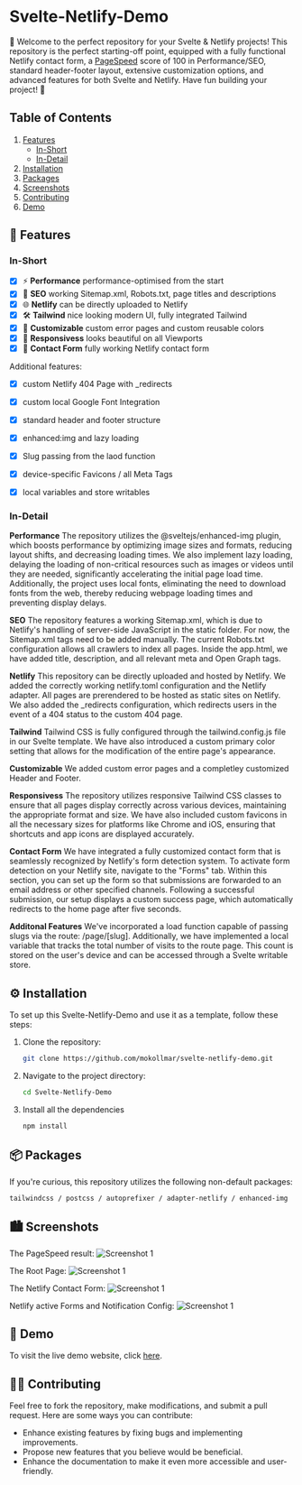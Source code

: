 # Svelte-Netlify-Demo
🚀 Welcome to the perfect repository for your Svelte & Netlify projects! This repository is the perfect starting-off point, equipped with a fully functional Netlify contact form, a [PageSpeed](https://pagespeed.web.dev/analysis/https-svelte-netlify-demo-netlify-app/o8xryfd6zs?form_factor=desktop) score of 100 in Performance/SEO, standard header-footer layout, extensive customization options, and advanced features for both Svelte and Netlify. Have fun building your project! 🎉

## Table of Contents
1. [Features](#features)
    - [In-Short](#in-short)
    - [In-Detail](#in-detail)
2. [Installation](#installation)
3. [Packages](#packages)
4. [Screenshots](#screenshots)
5. [Contributing](#contributing)
6. [Demo](#demo)



## 🌟 Features

### In-Short
- [x] ⚡️ **Performance** performance-optimised from the start
- [x] 👀 **SEO** working Sitemap.xml, Robots.txt, page titles and descriptions
- [x] 🌐 **Netlify** can be directly uploaded to Netlify
- [x] 🛠️ **Tailwind** nice looking modern UI, fully integrated Tailwind
- [x] 🎨 **Customizable** custom error pages and custom reusable colors
- [x] 📱 **Responsivess** looks beautiful on all Viewports
- [x] 💬 **Contact Form** fully working Netlify contact form

Additional features:
- [x] custom Netlify 404 Page with _redirects
- [x] custom local Google Font Integration
- [x] standard header and footer structure
- [x] enhanced:img and lazy loading
- [x] Slug passing from the laod function
- [x] device-specific Favicons / all Meta Tags
- [x] local variables and store writables


### In-Detail

**Performance**
The repository utilizes the @sveltejs/enhanced-img plugin, which boosts performance by optimizing image sizes and formats, reducing layout shifts, and decreasing loading times. We also implement lazy loading, delaying the loading of non-critical resources such as images or videos until they are needed, significantly accelerating the initial page load time. Additionally, the project uses local fonts, eliminating the need to download fonts from the web, thereby reducing webpage loading times and preventing display delays.

**SEO**
The repository features a working Sitemap.xml, which is due to Netlify's handling of server-side JavaScript in the static folder. For now, the Sitemap.xml <url> tags need to be added manually. The current Robots.txt configuration allows all crawlers to index all pages. Inside the app.html, we have added title, description, and all relevant meta and Open Graph tags.

**Netlify**
This repository can be directly uploaded and hosted by Netlify. We added the correctly working netlify.toml configuration and the Netlify adapter. All pages are prerendered to be hosted as static sites on Netlify. We also added the _redirects configuration, which redirects users in the event of a 404 status to the custom 404 page.

**Tailwind**
Tailwind CSS is fully configured through the tailwind.config.js file in our Svelte template. We have also introduced a custom primary color setting that allows for the modification of the entire page's appearance.

**Customizable**
We added custom error pages and a completley customized Header and Footer.

**Responsivess**
The repository utilizes responsive Tailwind CSS classes to ensure that all pages display correctly across various devices, maintaining the appropriate format and size. We have also included custom favicons in all the necessary sizes for platforms like Chrome and iOS, ensuring that shortcuts and app icons are displayed accurately.

**Contact Form**
We have integrated a fully customized contact form that is seamlessly recognized by Netlify's form detection system. To activate form detection on your Netlify site, navigate to the "Forms" tab. Within this section, you can set up the form so that submissions are forwarded to an email address or other specified channels. Following a successful submission, our setup displays a custom success page, which automatically redirects to the home page after five seconds.

**Additonal Features**
We've incorporated a load function capable of passing slugs via the route: /page/[slug]. Additionally, we have implemented a local variable that tracks the total number of visits to the route page. This count is stored on the user's device and can be accessed through a Svelte writable store.



## ⚙️ Installation
To set up this Svelte-Netlify-Demo and use it as a template, follow these steps:

1. Clone the repository:
    ```sh
    git clone https://github.com/mokollmar/svelte-netlify-demo.git
    ```
2. Navigate to the project directory:
    ```sh
    cd Svelte-Netlify-Demo
    ```
3. Install all the dependencies
    ```sh
    npm install
    ```



## 📦 Packages
If you're curious, this repository utilizes the following non-default packages:
```
tailwindcss / postcss / autoprefixer / adapter-netlify / enhanced-img
```


## 🏙️ Screenshots
The PageSpeed result:
![Screenshot 1](https://github.com/mokollmar/svelte-netlify-demo/blob/main/Screenshots/s1.png)

The Root Page:
![Screenshot 1](https://github.com/mokollmar/svelte-netlify-demo/blob/main/Screenshots/s2.png)

The Netlify Contact Form:
![Screenshot 1](https://github.com/mokollmar/svelte-netlify-demo/blob/main/Screenshots/s3.png)

Netlify active Forms and Notification Config:
![Screenshot 1](https://github.com/mokollmar/svelte-netlify-demo/blob/main/Screenshots/s4.png)



## 📍 Demo
To visit the live demo website, click [here](https://svelte-netlify-demo.netlify.app).



## 👨‍💻 Contributing
Feel free to fork the repository, make modifications, and submit a pull request. Here are some ways you can contribute:
- Enhance existing features by fixing bugs and implementing improvements.
- Propose new features that you believe would be beneficial.
- Enhance the documentation to make it even more accessible and user-friendly.
